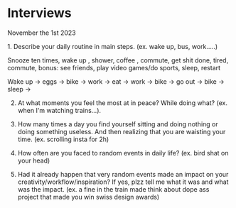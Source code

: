 # Interviews

November the 1st 2023

</b>1. Describe your daily routine in main steps.
(ex. wake up, bus, work.....)</b>

Snooze ten times, wake up , shower, coffee , commute, get shit done, tired, commute, bonus: see friends, play video games/do sports, sleep, restart

Wake up → eggs → bike → work → eat → work → bike → go out → bike → sleep →


2. At what moments you feel the most at in peace? While doing what?
(ex. when I'm watching trains...).


3. How many times a day you find yourself sitting and doing nothing or doing something useless. And then realizing that you are waisting your time. (ex. scrolling insta for 2h)


4. How often are you faced to random events in daily life? (ex. bird shat on your head)


5. Had it already happen that very random events made an impact on your creativity/workflow/inspiration? If yes, plzz tell me what it was and what was the impact. (ex. a fine in the train made think about dope ass project that made you win swiss design awards)